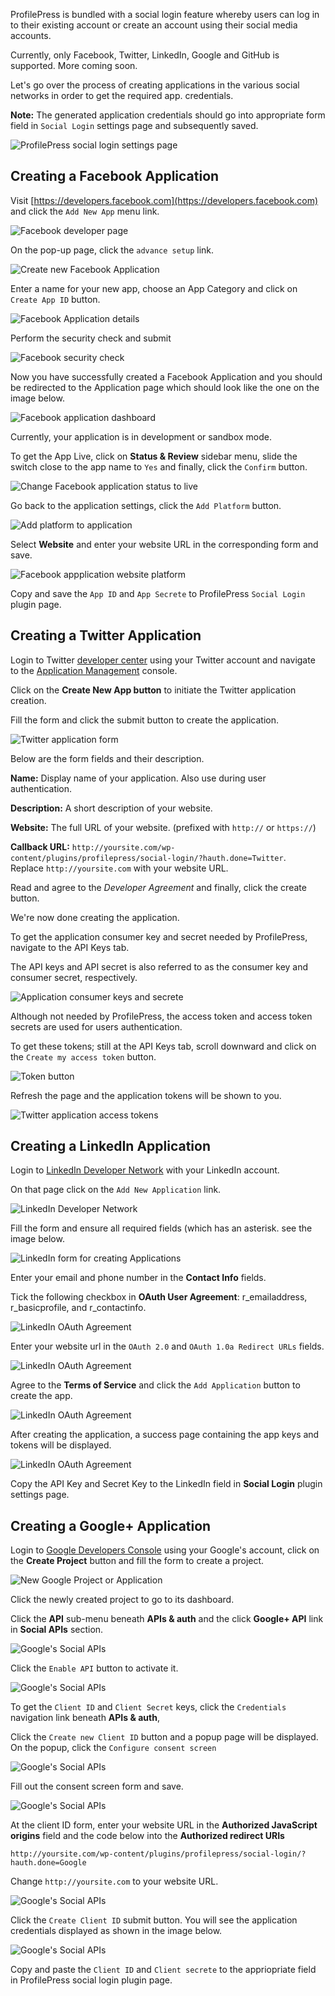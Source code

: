ProfilePress is bundled with a social login feature whereby users can log in to their existing account or create an account using their social media accounts.  


Currently, only Facebook, Twitter, LinkedIn, Google and GitHub is supported. More coming soon.


Let's go over the process of creating applications in the various social networks in order to get the required app. credentials.


**Note:** The generated application credentials should go into appropriate form field in `Social Login` settings page and subsequently saved.


![ProfilePress social login settings page](img/social-app-credentials.png)


## Creating a Facebook Application

Visit [https://developers.facebook.com](https://developers.facebook.com) and click the `Add New App` menu link.


![Facebook developer page](img/fb-developer-page.png)


On the pop-up page, click the `advance setup` link.


![Create new Facebook Application](img/fb-add-new-app.png)


Enter a name for your new app, choose an App Category and click on `Create App ID` button.


![Facebook Application details](img/fb-app-details.png)


Perform the security check and submit

![Facebook security check](img/fb-security-check.png)


Now you have successfully created a Facebook Application and you should be redirected to the Application page which should look like the one on the image below.


![Facebook application dashboard](img/fb-app-dashboard.png)


Currently, your application is in development or sandbox mode.

To get the App Live, click on **Status & Review** sidebar menu, slide the switch close to the app name to `Yes` and finally, click the `Confirm` button.


![Change Facebook application status to live](img/fb-app-live.png)


Go back to the application settings, click the `Add Platform` button.


![Add platform to application](img/add-platform.png)


Select **Website** and enter your website URL in the corresponding form and save.


![Facebook appplication website platform](img/fb-website-platform.png)


Copy and save the `App ID` and `App Secrete` to ProfilePress `Social Login` plugin page.



## Creating a Twitter Application

Login to Twitter [developer center](ps://dev.twitter.com/) using your Twitter account and navigate to the [Application Management](https://apps.twitter.com/) console.


Click on the **Create New App button** to initiate the Twitter application creation.


Fill the form and click the submit button to create the application.


![Twitter application form](img/twitter-application-form.png)


Below are the form fields and their description.


**Name:** Display name of your application. Also use during user authentication.


**Description:** A short description of your website.


**Website:** The full URL of your website. (prefixed with `http://` or `https://`)


**Callback URL:** `http://yoursite.com/wp-content/plugins/profilepress/social-login/?hauth.done=Twitter`.  
Replace `http://yoursite.com` with your website URL.


Read and agree to the *Developer Agreement* and finally, click the create button.


We're now done creating the application.


To get the application consumer key and secret needed by ProfilePress, navigate to the API Keys tab.


The API keys and API secret is also referred to as the consumer key and consumer secret, respectively.


![Application consumer keys and secrete](img/app-keys-secret.png)


Although not needed by ProfilePress, the access token and access token secrets are used for users authentication.


To get these tokens; still at the API Keys tab, scroll downward and click on the `Create my access token` button.


![Token button](img/create-access-tokens.png)


Refresh the page and the application tokens will be shown to you.


![Twitter application access tokens](img/access-token-details.png)



## Creating a LinkedIn Application

Login to [LinkedIn Developer Network](https://www.linkedin.com/secure/developer) with your LinkedIn account.


On that page click on the `Add New Application` link.


![LinkedIn Developer Network](img/linkedin-dev-ntwk.png)


Fill the form and ensure all required fields (which has an asterisk. see the image below.


![LinkedIn form for creating Applications](img/linkedin-app-details.png)


Enter your email and phone number in the **Contact Info** fields.


Tick the following checkbox in **OAuth User Agreement**: r_emailaddress, r_basicprofile, and r_contactinfo.


![LinkedIn OAuth Agreement](img/oauth-agreement.png)


Enter your website url in the `OAuth 2.0` and `OAuth 1.0a Redirect URLs` fields.


![LinkedIn OAuth Agreement](img/oauth-redirects.png)


Agree to the **Terms of Service** and click the `Add Application` button to create the app.


![LinkedIn OAuth Agreement](img/create-linkedin-app.png)


After creating the application, a success page containing the app keys and tokens will be displayed.

![LinkedIn OAuth Agreement](img/linkedin-app-credentials.png)


Copy the API Key and Secret Key to the LinkedIn field in **Social Login** plugin settings page.



## Creating a Google+ Application

Login to [Google Developers Console](https://console.developers.google.com/project) using your Google's account, click on the **Create Project** button and fill the form to create a project.


![New Google Project or Application](img/new-google-project.png)


Click the newly created project to go to its dashboard.


Click the **API** sub-menu beneath **APIs & auth** and the click **Google+ API** link in **Social APIs** section.


![Google's Social APIs](img/google-social-apis.png
)


Click the `Enable API` button to activate it.


![Google's Social APIs](img/enable-googleplus-api.png)


To get the `Client ID` and `Client Secret` keys, click the `Credentials` navigation link beneath  **APIs & auth**,


Click the `Create new Client ID` button and a popup page will be displayed.  
On the popup, click the `Configure consent screen`

![Google's Social APIs](img/create-google-project-id.png)


Fill out the consent screen form and save.


![Google's Social APIs](img/consent-screen-form.png)


At the client ID form, enter your website URL in the **Authorized JavaScript origins** field and the code below into the **Authorized redirect URIs**

```
http://yoursite.com/wp-content/plugins/profilepress/social-login/?hauth.done=Google
```


Change `http://yoursite.com` to your website URL.


![Google's Social APIs](img/google-client-id-form.png)



Click the `Create Client ID` submit button. You will see the application credentials displayed as shown in the image below.


![Google's Social APIs](img/google-app-credentials.png)


Copy and paste the `Client ID` and `Client secrete` to the appriopriate field in ProfilePress social login plugin page.
